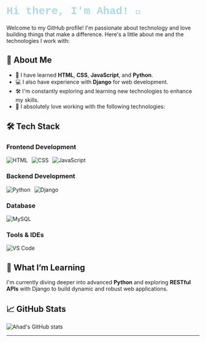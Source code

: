 # <span style="color:lightblue; font-family: 'Courier New', Courier, monospace;">Hi there, I'm Ahad! 👋</span>

Welcome to my GitHub profile! I'm passionate about technology and love building things that make a difference. Here's a little about me and the technologies I work with:

## 🚀 About Me
- 🌟 I have learned **HTML**, **CSS**, **JavaScript**, and **Python**.
- 💻 I also have experience with **Django** for web development.
- 🛠️ I'm constantly exploring and learning new technologies to enhance my skills.
- 💖 I absolutely love working with the following technologies:

## 🛠️ Tech Stack

### **Frontend Development**
<div style="display: flex; gap: 10px;">
  <img src="https://img.shields.io/badge/HTML-%23E34F26.svg?style=for-the-badge&logo=html5&logoColor=white" alt="HTML">
  <img src="https://img.shields.io/badge/CSS-%231572B6.svg?style=for-the-badge&logo=css3&logoColor=white" alt="CSS">
  <img src="https://img.shields.io/badge/JavaScript-%23F7DF1E.svg?style=for-the-badge&logo=javascript&logoColor=black" alt="JavaScript">
</div>

### **Backend Development**
<div style="display: flex; gap: 10px;">
  <img src="https://img.shields.io/badge/Python-%233776AB.svg?style=for-the-badge&logo=python&logoColor=white" alt="Python">
  <img src="https://img.shields.io/badge/Django-%23092E20.svg?style=for-the-badge&logo=django&logoColor=white" alt="Django">
</div>

### **Database**
<div style="display: flex; gap: 10px;">
  <img src="https://img.shields.io/badge/MySQL-%234479A1.svg?style=for-the-badge&logo=mysql&logoColor=white" alt="MySQL">
</div>

### **Tools & IDEs**
<div style="display: flex; gap: 10px;">
  <img src="https://img.shields.io/badge/VS%20Code-%23007ACC.svg?style=for-the-badge&logo=visual-studio-code&logoColor=white" alt="VS Code">
</div>

## 🌱 What I’m Learning
I'm currently diving deeper into advanced **Python** and exploring **RESTful APIs** with Django to build dynamic and robust web applications.

## 📈 GitHub Stats
![Ahad's GitHub stats](https://github-readme-stats.vercel.app/api?username=yourusername&show_icons=true&theme=radical)

---


